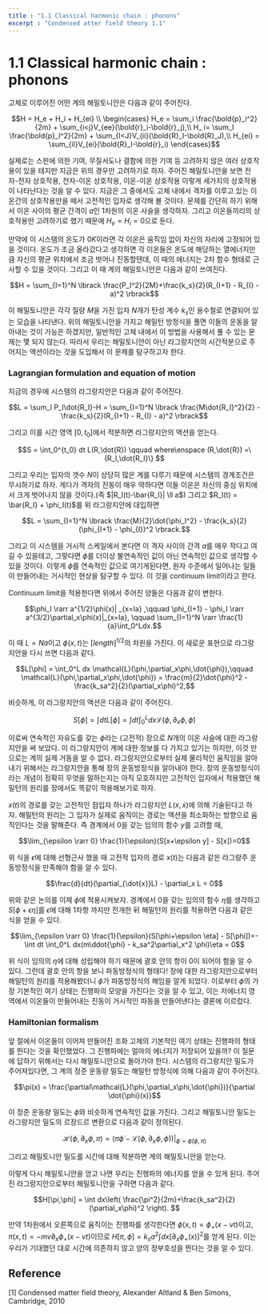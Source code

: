 ```yaml
---
title : "1.1 Classical harmonic chain : phonons"
excerpt : "Condensed atter field theory 1.1" 
---
```


# 1.1 Classical harmonic chain : phonons

고체로 이루어진 어떤 계의 해밀토니안은 다음과 같이 주어진다.

$$H = H_e + H_i + H_{ei} \\
\begin{cases}
H_e = \sum_i \frac{\bold{p}_i^2}{2m} + \sum_{i<j}V_{ee}(\bold{r}_i-\bold{r}_j),\\
H_ i= \sum_I \frac{\bold{p}_I^2}{2m} + \sum_{I<J}V_{ii}(\bold{R}_I-\bold{R}_J),\\
H_{ei} = \sum_{iI}V_{ei}(\bold{R}_I-\bold{r}_i)
\end{cases}$$

실제로는 스핀에 의한 기여, 무질서도나 결함에 의한 기여 등 고려하지 않은 여러 상호작용이 있을 테지만 지금은 위의 경우만 고려하기로 하자. 주어진 해밀토니안을 보면 전자-전자 상호작용, 전자-이온 상호작용, 이온-이온 상호작용 이렇게 세가지의 상호작용이 나타난다는 것을 알 수 있다. 지금은 그 중에서도 고체 내에서 격자를 이루고 있는 이온간의 상호작용만을 떼서 고전적인 입자로 생각해 볼 것이다. 문제를 간단히 하기 위해서 이온 사이의 평균 간격이 $a$인 1차원의 이온 사슬을 생각하자. 그리고 이온들끼리의 상호작용만 고려하기로 했기 때문에 $H_e = H_i = 0$으로 둔다. 

만약에 이 시스템의 온도가 $0K$이라면 각 이온은 움직임 없이 자신의 자리에 고정되어 있을 것이다. 온도가 조금 올라갔다고 생각하면 각 이온들은 온도에 해당하는 열에너지만큼 자신의 평균 위치에서 조금 벗어나 진동할텐데, 이 때의 에너지는 2차 함수 형태로 근사할 수 있을 것이다. 그리고 이 때 계의 해밀토니안은 다음과 같이 쓰여진다.

$$H = \sum_{I=1}^N \lbrack \frac{P_I^2}{2M}+\frac{k_s}{2}(R_{I+1} - R_{I} - a)^2 \rbrack$$

이 해밀토니안은 각각 질량 $M$을 가진 입자 $N$개가 탄성 계수 $k_s$인 용수철로 연결되어 있는 모습을 나타낸다. 위의 해밀토니안을 가지고 해밀턴 방정식을 풀면 이들의 운동을 알아내는 것이 가능은 하겠지만, 일반적인 고체 내에서 이 방법을 사용해서 풀 수 있는 문제는 몇 되지 않는다. 따라서 우리는 해밀토니안이 아닌 라그랑지언의 시간적분으로 주어지는 액션이라는 것을 도입해서 이 문제를 탐구하고자 한다.

### Lagrangian formulation and equation of motion

지금의 경우에 시스템의 라그랑지안은 다음과 같이 주어진다.

$$L = \sum_I P_I\dot{R_I}-H = \sum_{I=1}^N \lbrack \frac{M\dot{R_I}^2}{2} - \frac{k_s}{2}(R_{I+1} - R_{I} - a)^2 \rbrack$$

그리고 이를 시간 영역 $[0,t_0]$에서 적분하면 라그랑지안의 액션을 얻는다.

$$S = \int_0^{t_0} dt L(R,\dot{R}) \qquad where\enspace (R,\dot{R}) =\{R_I,\dot{R_I}\} $$

그리고 우리는 입자의 갯수 $N$이 상당히 많은 계를 다루기 때문에 시스템의 경계조건은 무시하기로 하자. 게다가 격자의 진동이 매우 약하다면 이들 이온은 자신의 중심 위치에서 크게 벗어나지 않을 것이다.(즉 $|R_I(t)-\bar{R_I}| \ll a$) 그리고 $R_I(t) = \bar{R_I} + \phi_I(t)$를 위 라그랑지안에 대입하면

$$L = \sum_{I=1}^N \lbrack \frac{M}{2}\dot{\phi_I^2} - \frac{k_s}{2}(\phi_{I+1} - \phi_{I})^2 \rbrack.$$

그리고 이 시스템을 거시적 스케일에서 본다면 이 격자 사이의 간격 $a$를 매우 작다고 여길 수 있을테고, 그렇다면 $\phi$를 더이상 불연속적인 값이 아닌 연속적인 값으로 생각할 수 있을 것이다. 이렇게 $\phi$를 연속적인 값으로 여기게된다면, 원자 수준에서 일어나는 일들이 만들어내는 거시적인 현상을 탐구할 수 있다. 이 것을 continuum limit이라고 한다.

Continuum limit을 적용한다면 위에서 주어진 양들은 다음과 같이 변한다.

$$\phi_I \rarr a^{1/2}\phi(x)| _{x=Ia} ,\qquad \phi_{I+1} - \phi_I \rarr a^{3/2}\partial_x\phi(x)|_{x=Ia}, \qquad \sum_{I=1}^N \rarr \frac{1}{a}\int_0^Ldx.$$

이 때 $L = Na$이고 $\phi(x,t)$는 $[length]^{1/2}$의 차원을 가진다. 이 새로운 표현으로 라그랑지안을 다시 쓰면 다음과 같다.

$$L[\phi] = \int_0^L dx \mathcal{L}(\phi,\partial_x\phi,\dot{\phi}),\qquad \mathcal{L}(\phi,\partial_x\phi,\dot{\phi}) = \frac{m}{2}\dot{\phi}^2 - \frac{k_sa^2}{2}(\partial_x\phi)^2,$$

비슷하게, 이 라그랑지안의 액션은 다음과 같이 주어진다.

$$S[\phi] = \int dt L[\phi] = \int dt \int_0^L dx \mathcal{L}(\phi,\partial_x\phi,\dot{\phi})$$

이로써 연속적인 자유도를 갖는 $\phi$라는 (고전적) 장으로 $N$개의 이온 사슬에 대한 라그랑지안을 써 보았다. 이 라그랑지안이 계에 대한 정보를 다 가지고 있기는 하지만, 이것 만으로는 계의 실제 거동을 알 수 없다. 라그랑지안으로부터 실제 물리적인 움직임을 알아내기 위해서는 라그랑지안을 통해 장의 운동방정식을 알아내야 한다. 장의 운동방정식이라는 개념이 정확히 무엇을 말하는지는 아직 모호하지만 고전적인 입자에서 적용했던 해밀턴의 원리를 장에서도 똑같이 적용해보기로 하자.

$x(t)$의 경로를 갖는 고전적인 점입자 하나가 라그랑지안 $L(x,\dot{x})$에 의해 기술된다고 하자. 해밀턴의 원리는 그 입자가 실제로 움직이는 경로는 액션을 최소화하는 방향으로 움직인다는 것을 말해준다. 즉 경계에서 $0$을 갖는 임의의 함수 $y$를 고려할 때,

$$\lim_{\epsilon \rarr 0} \frac{1}{\epsilon}(S[x+\epsilon y] - S[x])=0$$

위 식을 $\epsilon$에 대해 선형근사 했을 때 고전적 입자의 경로 $x(t)$는 다음과 같은 라그랑주 운동방정식을 만족해야 함을 알 수 있다.

$$\frac{d}{dt}(\partial_{\dot{x}}L) - \partial_x L = 0$$

위와 같은 논의를 이제 $\phi$에 적용시켜보자. 경계에서 $0$을 갖는 임의의 함수 $\eta$를 생각하고 $S[\phi+\epsilon \eta]$를 $\epsilon$에 대해 1차항 까지만 전개한 뒤 해밀턴의 원리를 적용하면 다음과 같은 식을 얻을 수 있다.

$$\lim_{\epsilon \rarr 0} \frac{1}{\epsilon}(S[\phi+\epsilon \eta] - S[\phi])=-\int dt \int_0^L dx(m\ddot{\phi} - k_sa^2\partial_x^2 \phi)\eta = 0$$

위 식이 임의의 $\eta$에 대해 성립해야 하기 때문에 괄호 안의 항이 0이 되어야 함을 알 수 있다. 그런데 괄호 안의 항을 보니 파동방정식의 형태다! 장에 대한 라그랑지안으로부터 해밀턴의 원리를 적용해봤더니 $\phi$가 파동방정식의 해임을 알게 되었다. 이로부터 $\phi$의 가장 기본적인 여기 상태는 진행파의 모양을 가진다는 것을 알 수 있고, 이는 저에너지 영역에서 이온들이 만들어내는 진동이 거시적인 파동을 만들어낸다는 결론에 이르렀다.

### Hamiltonian formalism

앞 절에서 이온들이 이어져 만들어진 조화 고체의 기본적인 여기 상태는 진행파의  형태를 띈다는 것을 확인했었다. 그 진행파에는 얼마의 에너지가 저장되어 있을까? 이 질문에 답하기 위해서는 다시 해밀토니안으로 돌아가야 한다. 시스템의 라그랑지안 밀도가 주어져있다면, 그 계의 정준 운동량 밀도는 해밀턴 방정식에 의해 다음과 같이 주어진다.

$$\pi(x) = \frac{\partial\mathcal{L}(\phi,\partial_x\phi,\dot{\phi})}{\partial \dot{\phi}(x)}$$

이 정준 운동량 밀도는 $\phi$와 비슷하게 연속적인 값을 가진다. 그리고 해밀토니안 밀도는 라그랑지안 밀도의 르장드르 변환으로 다음과 같이 정의된다.

$$\mathcal{H}(\phi,\partial_x\phi,\pi)= \left( \pi\dot{\phi} - \mathcal{L}(\phi,\partial_x\phi,\dot{\phi})\right)|_{\dot{\phi}=\dot{\phi}(\phi,\pi)}$$

그리고 해밀토니안 밀도를 시간에 대해 적분하면 계의 해밀토니안을 얻는다.

이렇게 다시 해밀토니안을 얻고 나면 우리는 진행파의 에너지를 얻을 수 있게 된다. 주어진 라그랑지안으로부터 해밀토니안을 구하면 다음과 같다.

$$H[\pi,\phi] = \int dx\left( \frac{\pi^2}{2m}+\frac{k_sa^2}{2}(\partial_x\phi)^2 \right). $$

만약 1차원에서 오른쪽으로 움직이는 진행파를 생각한다면 $\phi(x,t) = \phi_+(x-vt)$이고, $\pi(x,t)= -mv\partial_x\phi_+(x-vt)$이므로 $H[\pi,\phi] = k_sa^2 \int dx[\partial_x\phi_+(x)]^2$를 얻게 된다. 이는 우리가 기대했던 대로 시간에 의존하지 않고 양의 정부호성을 띈다는 것을 알 수 있다.

## Reference

[1] Condensed matter field theory, Alexander Altland & Ben Simons, Cambridge, 2010